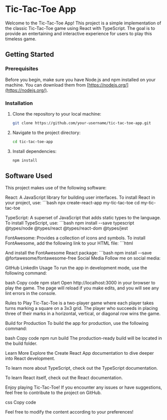 # Tic-Tac-Toe App

Welcome to the Tic-Tac-Toe App! This project is a simple implementation of the classic Tic-Tac-Toe game using React with TypeScript. 
The goal is to provide an entertaining and interactive experience for users to play this timeless game.

## Getting Started

### Prerequisites

Before you begin, make sure you have Node.js and npm installed on your machine. You can download them from [https://nodejs.org/](https://nodejs.org/).

### Installation

1. Clone the repository to your local machine:

   ```bash
   git clone https://github.com/your-username/tic-tac-toe-app.git

2. Navigate to the project directory:

    ```bash
    cd tic-tac-toe-app
3. Install dependencies:

    ```bash
    npm install

## Software Used
This project makes use of the following software:

React: A JavaScript library for building user interfaces. To install React in your project, use:
    ```bash
    npx create-react-app my-tic-tac-toe
    cd my-tic-tac-toe

TypeScript: A superset of JavaScript that adds static types to the language. To install TypeScript, use:
    ```bash
    npm install --save typescript @types/node @types/react @types/react-dom @types/jest

FontAwesome: Provides a collection of icons and symbols. To install FontAwesome, add the following link to your HTML file:
    ```html
    <link rel="stylesheet" href="https://cdnjs.cloudflare.com/ajax/libs/font-awesome/4.7.0/css/font-awesome.min.css">

And install the FontAwesome React package:
    ```bash
    npm install --save @fortawesome/fontawesome-free
Social Media
Follow me on social media:

GitHub
LinkedIn
Usage
To run the app in development mode, use the following command:

bash
Copy code
npm start
Open http://localhost:3000 in your browser to play the game. The page will reload if you make edits, and you will see any lint errors in the console.

Rules to Play
Tic-Tac-Toe is a two-player game where each player takes turns marking a square on a 3x3 grid. The player who succeeds in placing three of their marks in a horizontal, vertical, or diagonal row wins the game.

Build for Production
To build the app for production, use the following command:

bash
Copy code
npm run build
The production-ready build will be located in the build folder.

Learn More
Explore the Create React App documentation to dive deeper into React development.

To learn more about TypeScript, check out the TypeScript documentation.

To learn React itself, check out the React documentation.

Enjoy playing Tic-Tac-Toe! If you encounter any issues or have suggestions, feel free to contribute to the project on GitHub.

css
Copy code

Feel free to modify the content according to your preferences!